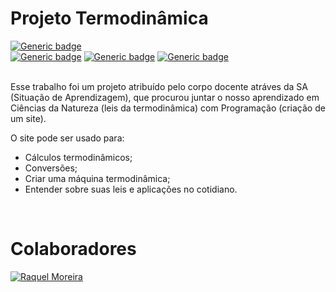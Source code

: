 # Projeto Termodinâmica

[![Generic badge](https://img.shields.io/badge/Concluído-blue.svg)]()
<br>
[![Generic badge](https://img.shields.io/badge/HTML-pink.svg)]()
[![Generic badge](https://img.shields.io/badge/JavaScript-pink.svg)]()
[![Generic badge](https://img.shields.io/badge/CSS-pink.svg)]()

<br>
Esse trabalho foi um projeto atribuído pelo corpo docente atráves da SA (Situação de Aprendizagem), que procurou juntar o nosso aprendizado em Ciências da Natureza (leis da termodinâmica) com Programação (criação de um site).

O site pode ser usado para:
- Cálculos termodinâmicos;
- Conversões;
- Criar uma máquina termodinâmica;
- Entender sobre suas leis e aplicações no cotidiano.

<br>

# Colaboradores
[![Raquel Moreira]()](https://www.oi.com.br/)
